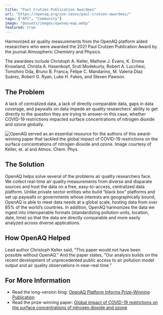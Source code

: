 ```yaml
---
title: "Paul Crutzen Publication Awardees"
url: "https://openaq.org/use-cases/paul-crutzen-awardees/"
tags: ["API", "Community"]
image: "@assets/images/openaq-map.webp"
featured: true
---
```


Harmonized air quality measurements from the OpenAQ platform aided researchers who were awarded the 2021 Paul Crutzen Publication Award by the journal Atmospheric Chemistry and Physics.

The awardees include Christoph A. Keller, Mathew J. Evans, K. Emma Knowland, Christa A. Hasenkopf, Sruti Modekurty, Robert A. Lucchesi, Tomohiro Oda, Bruno B. Franca, Felipe C. Mandarino, M. Valeria Díaz Suárez, Robert G. Ryan, Luke H. Fakes, and Steven Pawson.

## The Problem

A lack of centralized data, a lack of directly comparable data, gaps in data coverage, and paywalls on data impede air quality researchers’ ability to get directly to the question they are trying to answer–in this case, whether COVID-19 restrictions impacted surface concentrations of nitrogen dioxide and ozone globally.

![OpenAQ served as an essential resource for the authors of this award-winning paper that tackled the global impact of COVID-19 restrictions on the surface concentrations of nitrogen dioxide and ozone. Image courtesy of Keller, et. al and Atmos. Chem. Phys.](@assets/images/impact-covid.webp)

## The Solution

OpenAQ helps solve several of the problems air quality researchers face. We collect real-time air quality measurements from diverse and disparate sources and host the data on a free, easy-to-access, centralized data platform. Unlike private sector entities who build “black box” platforms and set up paywalls or governments whose interests are geographically bound, OpenAQ is able to meet data needs at a global scale, hosting data from over 85% of the world’s countries. In addition, OpenAQ harmonizes the data we ingest into interoperable formats (standardizing pollution units, location, date, time) so that the data are directly comparable and more easily analyzed across diverse applications.

## How OpenAQ Helped

Lead author Christoph Keller said, “This paper would not have been possible without OpenAQ.” And the paper states, “Our analysis builds on the recent development of unprecedented public access to air pollution model output and air quality observations in near-real time.”

## For More Information

- Read the long-version blog: [OpenAQ Platform Informs Prize-Winning Publication](https://openaq.medium.com/openaq-platform-informs-prize-winning-publication-152c21b016dc)
- Read the prize-winning paper: [Global impact of COVID-19 restrictions on the surface concentrations of nitrogen dioxide and ozone](https://acp.copernicus.org/articles/21/3555/2021/)
